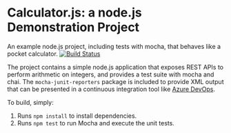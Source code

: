 Calculator.js: a node.js Demonstration Project
==============================================
An example node.js project, including tests with mocha, that behaves like
a pocket calculator.
[![Build Status](https://code10.visualstudio.com/MSTraining/_apis/build/status/rajeshnaik2020.calculator?branchName=master)](https://code10.visualstudio.com/MSTraining/_build/latest?definitionId=5&branchName=master)

The project contains a simple node.js application that exposes REST APIs
to perform arithmetic on integers, and provides a test suite with mocha
and chai.  The `mocha-junit-reporters` package is included to provide XML
output that can be presented in a continuous integration tool like
[Azure DevOps](https://azure.com/devops).

To build, simply:

1. Runs `npm install` to install dependencies.
2. Runs `npm test` to run Mocha and execute the unit tests.


